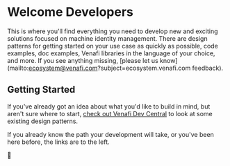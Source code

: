 # Welcome Developers

This is where you'll find everything you need to develop new and exciting solutions focused on machine identity management.
There are design patterns for getting started on your use case as quickly as possible, code examples, doc examples, Venafi libraries in the language of your choice, and more.
If you see anything missing, [please let us know](mailto:ecosystem@venafi.com?subject=ecosystem.venafi.com feedback).

<!-- ## Our Audience

The Venafi Ecosystem represents the programmatic intersection of Venafi's products and customers.
We aim to ensure customers maximize the full potential of Venafi's products with minimal friction to their existing workflows.

Throughout this documentation the term "YOU", and its variants, represent experienced Software Developers.
These individuals or teams could be tasked with integrating a Certificate Authority, an API Gateway, a Service Mesh or any other component which could benefit from integration with Venafi's products. -->

## Getting Started

If you've already got an idea about what you'd like to build in mind, but aren't sure where to start, [check out Venafi Dev Central](https://developer.venafi.com/tlsprotectcloud/docs/ecosystem-design-patterns) to look at some existing design patterns.

If you already know the path your development will take, or you've been here before, the links are to the left.

:rocket:
